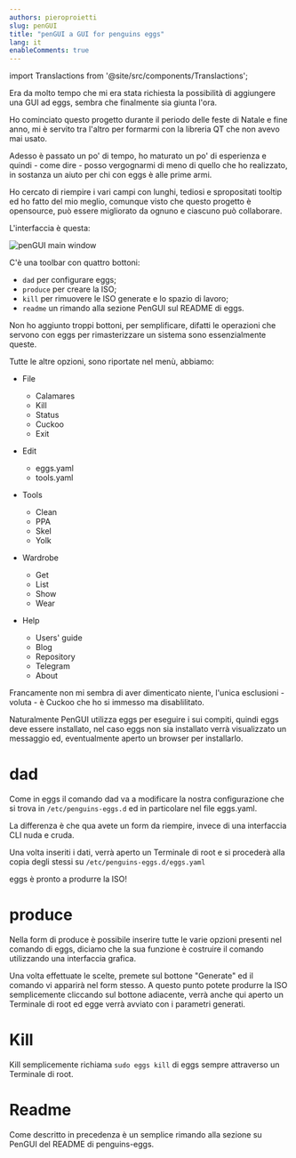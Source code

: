 ```yaml
---
authors: pieroproietti
slug: penGUI
title: "penGUI a GUI for penguins eggs"
lang: it
enableComments: true
---
```


import Translactions from '@site/src/components/Translactions';

<Translactions />

Era da molto tempo che mi era stata richiesta la possibilità di aggiungere una GUI ad eggs, sembra che finalmente sia giunta l'ora.

Ho cominciato questo progetto durante il periodo delle feste di Natale e fine anno, mi è servito tra l'altro per formarmi con la libreria QT che non avevo mai usato. 

Adesso è passato un po' di tempo, ho maturato un po' di esperienza e quindi - come dire - posso vergognarmi di meno di quello che ho realizzato, in sostanza un aiuto per chi con eggs è alle prime armi.

Ho cercato di riempire i vari campi con lunghi, tediosi e spropositati tooltip ed ho fatto del mio meglio, comunque visto che questo progetto è opensource, può essere migliorato da ognuno e ciascuno può collaborare.

L'interfaccia è questa:

![penGUI main window](/images/pengui-main-window.png)

C'è una toolbar con quattro bottoni:
* `dad` per configurare eggs;
* `produce` per creare la ISO;
* `kill` per rimuovere le ISO generate e lo spazio di lavoro;
* `readme` un rimando alla sezione PenGUI sul README di eggs.

Non ho aggiunto troppi bottoni, per semplificare, difatti le operazioni che servono con eggs per rimasterizzare un sistema sono essenzialmente queste.

Tutte le altre opzioni, sono riportate nel menù, abbiamo:

* File
    * Calamares
    * Kill
    * Status
    * Cuckoo
    * Exit

* Edit
    * eggs.yaml
    * tools.yaml

* Tools
    * Clean
    * PPA
    * Skel
    * Yolk

* Wardrobe
    * Get
    * List
    * Show
    * Wear

* Help
    * Users' guide
    * Blog
    * Repository
    * Telegram
    * About

Francamente non mi sembra di aver dimenticato niente, l'unica esclusioni - voluta - è Cuckoo che ho si immesso ma disablilitato.

Naturalmente PenGUI utilizza eggs per eseguire i sui compiti, quindi eggs deve essere installato, nel caso eggs non sia installato verrà visualizzato un messaggio ed, eventualmente aperto un browser per installarlo.


# dad
Come in eggs il comando dad va a modificare la nostra configurazione che si trova in `/etc/penguins-eggs.d` ed in particolare nel file eggs.yaml. 

La differenza è che qua avete un form da riempire, invece di una interfaccia CLI nuda e cruda.

Una volta inseriti i dati, verrà aperto un Terminale di root e si procederà alla copia degli stessi su `/etc/penguins-eggs.d/eggs.yaml`

eggs è pronto a produrre la ISO!

# produce
Nella form di produce è possibile inserire tutte le varie opzioni presenti nel comando di eggs, diciamo che la sua funzione è costruire il comando utilizzando una interfaccia grafica. 

Una volta effettuate le scelte, premete sul bottone "Generate" ed il comando vi apparirà nel form stesso. A questo punto potete produrre la ISO semplicemente cliccando sul bottone adiacente, verrà anche qui aperto un Terminale di root ed egge verrà avviato con i parametri generati.

# Kill
Kill semplicemente richiama `sudo eggs kill` di eggs sempre attraverso un Terminale di root.

# Readme
Come descritto in precedenza è un semplice rimando alla sezione su PenGUI del README di penguins-eggs.

